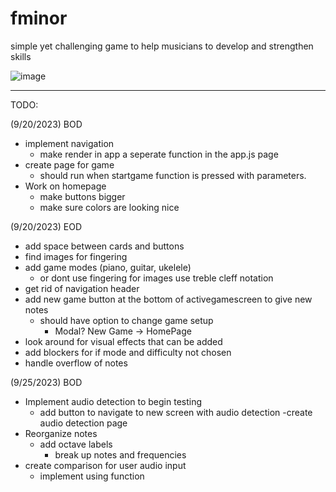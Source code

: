 # fminor
simple yet challenging game to help musicians to develop and strengthen skills


![image](https://github.com/nylayah/fminor/assets/46319759/bb54e8f3-43ec-46a6-96d6-4f7dcfea4c25)

-----------------------------------------------------------------------------------------------------
TODO:

(9/20/2023) BOD
- implement navigation
    - make render in app a seperate function in the app.js page
- create page for game 
    - should run when startgame function is pressed with parameters.
- Work on homepage
    - make buttons bigger
    - make sure colors are looking nice

(9/20/2023) EOD
- add space between cards and buttons
- find images for fingering
- add game modes (piano, guitar, ukelele)
    - or dont use fingering for images use treble cleff notation
- get rid of navigation header
- add new game button at the bottom of activegamescreen to give new notes
    - should have option to change game setup
        - Modal? New Game -> HomePage
- look around for visual effects that can be added
- add blockers for if mode and difficulty not chosen
- handle overflow of notes

(9/25/2023) BOD
- Implement audio detection to begin testing
    - add button to navigate to new screen with audio detection
    -create audio detection page
- Reorganize notes
    - add octave labels
        - break up notes and frequencies
- create comparison for user audio input
    - implement using function
